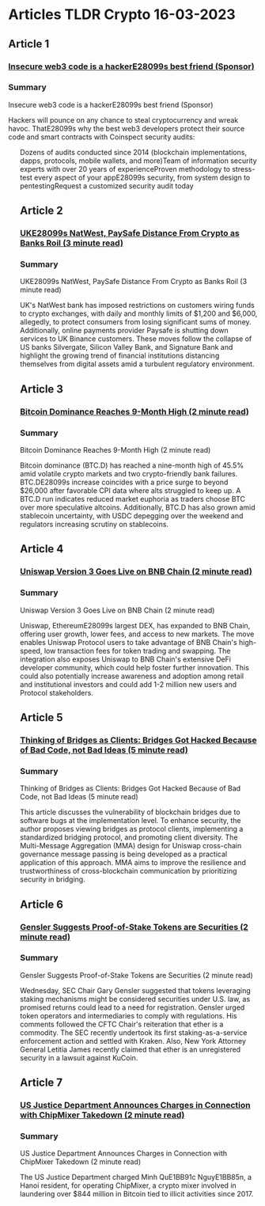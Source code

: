 # Articles TLDR Crypto 16-03-2023

## Article 1
### [Insecure web3 code is a hackerE28099s best friend (Sponsor)](https://tldr.tech)
### Summary 
 Insecure web3 code is a hackerE28099s best friend (Sponsor)

Hackers will pounce on any chance to steal cryptocurrency and wreak havoc. ThatE28099s why the best web3 developers protect their source code and smart contracts with Coinspect security audits:<ul>Dozens of audits conducted since 2014 (blockchain implementations, dapps, protocols, mobile wallets, and more)Team of information security experts with over 20 years of experienceProven methodology to stress-test every aspect of your appE28099s security, from system design to pentestingRequest a customized security audit today

## Article 2
### [UKE28099s NatWest, PaySafe Distance From Crypto as Banks Roil (3 minute read)](https://tldr.tech)
### Summary 
 UKE28099s NatWest, PaySafe Distance From Crypto as Banks Roil (3 minute read)

UK's NatWest bank has imposed restrictions on customers wiring funds to crypto exchanges, with daily and monthly limits of $1,200 and $6,000, allegedly, to protect consumers from losing significant sums of money. Additionally, online payments provider Paysafe is shutting down services to UK Binance customers. These moves follow the collapse of US banks Silvergate, Silicon Valley Bank, and Signature Bank and highlight the growing trend of financial institutions distancing themselves from digital assets amid a turbulent regulatory environment.

## Article 3
### [Bitcoin Dominance Reaches 9-Month High (2 minute read)](https://tldr.tech)
### Summary 
 Bitcoin Dominance Reaches 9-Month High (2 minute read)

Bitcoin dominance (BTC.D) has reached a nine-month high of 45.5% amid volatile crypto markets and two crypto-friendly bank failures. BTC.DE28099s increase coincides with a price surge to beyond $26,000 after favorable CPI data where alts struggled to keep up. A BTC.D run indicates reduced market euphoria as traders choose BTC over more speculative altcoins. Additionally, BTC.D has also grown amid stablecoin uncertainty, with USDC depegging over the weekend and regulators increasing scrutiny on stablecoins.

## Article 4
### [Uniswap Version 3 Goes Live on BNB Chain (2 minute read)](https://tldr.tech)
### Summary 
 Uniswap Version 3 Goes Live on BNB Chain (2 minute read)

Uniswap, EthereumE28099s largest DEX, has expanded to BNB Chain, offering user growth, lower fees, and access to new markets. The move enables Uniswap Protocol users to take advantage of BNB Chain's high-speed, low transaction fees for token trading and swapping. The integration also exposes Uniswap to BNB Chain's extensive DeFi developer community, which could help foster further innovation. This could also potentially increase awareness and adoption among retail and institutional investors and could add 1-2 million new users and Protocol stakeholders.

## Article 5
### [Thinking of Bridges as Clients: Bridges Got Hacked Because of Bad Code, not Bad Ideas (5 minute read)](https://tldr.tech)
### Summary 
 Thinking of Bridges as Clients: Bridges Got Hacked Because of Bad Code, not Bad Ideas (5 minute read)

This article discusses the vulnerability of blockchain bridges due to software bugs at the implementation level. To enhance security, the author proposes viewing bridges as protocol clients, implementing a standardized bridging protocol, and promoting client diversity. The Multi-Message Aggregation (MMA) design for Uniswap cross-chain governance message passing is being developed as a practical application of this approach. MMA aims to improve the resilience and trustworthiness of cross-blockchain communication by prioritizing security in bridging.

## Article 6
### [Gensler Suggests Proof-of-Stake Tokens are Securities (2 minute read)](https://tldr.tech)
### Summary 
 Gensler Suggests Proof-of-Stake Tokens are Securities (2 minute read)

Wednesday, SEC Chair Gary Gensler suggested that tokens leveraging staking mechanisms might be considered securities under U.S. law, as promised returns could lead to a need for registration. Gensler urged token operators and intermediaries to comply with regulations. His comments followed the CFTC Chair's reiteration that ether is a commodity. The SEC recently undertook its first staking-as-a-service enforcement action and settled with Kraken. Also, New York Attorney General Letitia James recently claimed that ether is an unregistered security in a lawsuit against KuCoin.

## Article 7
### [US Justice Department Announces Charges in Connection with ChipMixer Takedown (2 minute read)](https://tldr.tech)
### Summary 
 US Justice Department Announces Charges in Connection with ChipMixer Takedown (2 minute read)

The US Justice Department charged Minh QuE1BB91c NguyE1BB85n, a Hanoi resident, for operating ChipMixer, a crypto mixer involved in laundering over $844 million in Bitcoin tied to illicit activities since 2017.


